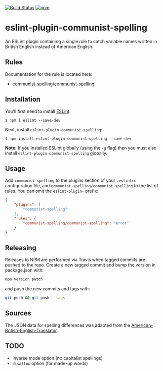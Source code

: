 [![Build Status](https://travis-ci.org/dprgarner/eslint-plugin-communist-spelling.svg?branch=master)](https://travis-ci.org/dprgarner/eslint-plugin-communist-spelling)
[![npm](https://img.shields.io/npm/v/eslint-plugin-communist-spelling)](http://npmjs.com/package/eslint-plugin-communist-spelling)

# eslint-plugin-communist-spelling

An ESLint plugin containing a single rule to catch variable names written in British English instead of American English.

## Rules

Documentation for the rule is located here:

- [communist-spelling/communist-spelling](https://github.com/dprgarner/eslint-plugin-communist-spelling/tree/master/docs/rules/communist-spelling.md)

## Installation

You'll first need to install [ESLint](http://eslint.org):

```
$ npm i eslint --save-dev
```

Next, install `eslint-plugin-communist-spelling`:

```
$ npm install eslint-plugin-communist-spelling --save-dev
```

**Note:** If you installed ESLint globally (using the `-g` flag) then you must also install `eslint-plugin-communist-spelling` globally.

## Usage

Add `communist-spelling` to the plugins section of your `.eslintrc` configuration file, and `communist-spelling/communist-spelling` to the list of rules. You can omit the `eslint-plugin-` prefix:

```json
{
    "plugins": [
        "communist-spelling"
    ],
    "rules": {
        "communist-spelling/communist-spelling": "error"
    }
}
```

## Releasing

Releases to NPM are performed via Travis when tagged commits are pushed to the
repo. Create a new tagged commit and bump the version in package.json with:

```bash
npm version patch
```

and push the new commits and tags with:

```bash
git push && git push --tags
```

## Sources

The JSON data for spelling differences was adapted from the [American-British-English-Translator][translator].

[translator]: https://github.com/hyperreality/American-British-English-Translator

## TODO

- Inverse mode option (no capitalist spellings)
- `disallow` option (for made-up words)